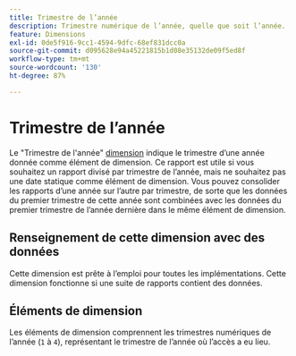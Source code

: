 ```yaml
---
title: Trimestre de l’année
description: Trimestre numérique de l’année, quelle que soit l’année.
feature: Dimensions
exl-id: 0de5f916-9cc1-4594-9dfc-68ef831dcc0a
source-git-commit: d095628e94a45221815b1d08e35132de09f5ed8f
workflow-type: tm+mt
source-wordcount: '130'
ht-degree: 87%

---
```


# Trimestre de l’année

Le &quot;Trimestre de l&#39;année&quot; [dimension](overview.md) indique le trimestre d’une année donnée comme élément de dimension. Ce rapport est utile si vous souhaitez un rapport divisé par trimestre de l’année, mais ne souhaitez pas une date statique comme élément de dimension. Vous pouvez consolider les rapports d’une année sur l’autre par trimestre, de sorte que les données du premier trimestre de cette année sont combinées avec les données du premier trimestre de l’année dernière dans le même élément de dimension.

## Renseignement de cette dimension avec des données

Cette dimension est prête à l’emploi pour toutes les implémentations. Cette dimension fonctionne si une suite de rapports contient des données.

## Éléments de dimension

Les éléments de dimension comprennent les trimestres numériques de l’année (`1` à `4`), représentant le trimestre de l’année où l’accès a eu lieu.

